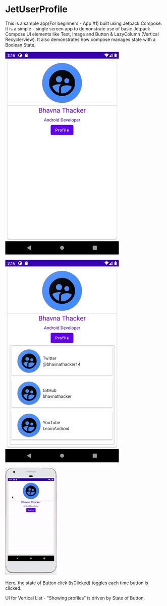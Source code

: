 # JetUserProfile
This is a sample app(For beginners - App #1) built using Jetpack Compose. It is a simple - single screen app to demonstrate use of basic Jetpack Compose UI elements like Text, Image and Button & LazyColumn (Vertical Recyclerview). It also demonstrates how compose manages state with a Boolean State. 


 ![Alt text](https://github.com/bhavnathacker/JetUserProfile/blob/master/img_userprofile1.png)
 
 ![Alt text](https://github.com/bhavnathacker/JetUserProfile/blob/master/img_userprofile2.png)

 ![Alt text](https://github.com/bhavnathacker/JetUserProfile/blob/master/image.gif)
 
 Here, the state of Button click (isClicked) toggles each time button is clicked. 
 
 UI for Vertical List - "Showing profiles" is driven by State of Button. 

